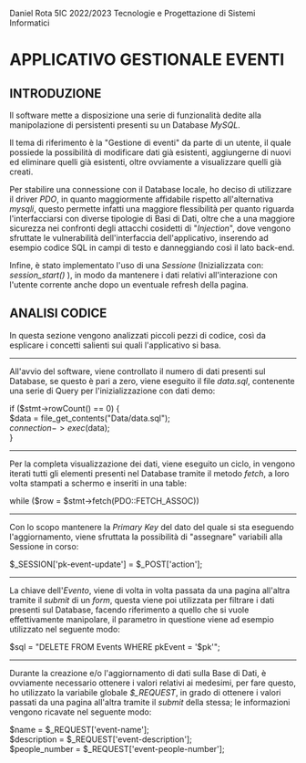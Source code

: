 Daniel Rota 5IC 2022/2023 Tecnologie e Progettazione di Sistemi Informatici

<h1> APPLICATIVO GESTIONALE EVENTI </h1>

<h2> INTRODUZIONE </h2>

Il software mette a disposizione una serie di funzionalità dedite alla manipolazione di persistenti presenti su un Database <i>MySQL</i>.

Il tema di riferimento è la "Gestione di eventi" da parte di un utente, il quale possiede la possibilità di modificare dati già esistenti, aggiungerne di nuovi ed eliminare quelli già esistenti, oltre ovviamente a visualizzare quelli già creati.

Per stabilire una connessione con il Database locale, ho deciso di utilizzare il driver <i>PDO</i>, in quanto maggiormente affidabile rispetto all'alternativa <i>mysqli</i>, questo permette infatti una maggiore flessibilità per quanto riguarda l'interfacciarsi con diverse tipologie di Basi di Dati, oltre che a una maggiore sicurezza nei confronti degli attacchi cosidetti di "<i>Injection</i>", dove vengono sfruttate le vulnerabilità dell'interfaccia dell'applicativo, inserendo ad esempio codice SQL in campi di testo e danneggiando così il lato back-end.

Infine, è stato implementato l'uso di una <i>Sessione</i> (Inizializzata con: <i> session_start() </i>), in modo da mantenere i dati relativi all'interazione con l'utente corrente anche dopo un eventuale refresh della pagina. 

<h2> ANALISI CODICE </h2>

In questa sezione vengono analizzati piccoli pezzi di codice, così da esplicare i concetti salienti sui quali l'applicativo si basa.

<hr>

All'avvio del software, viene controllato il numero di dati presenti sul Database, se questo è pari a zero, viene eseguito il file <i>data.sql</i>, contenente una serie di Query per l'inizializzazione con dati demo:

if ($stmt->rowCount() == 0) { <br> $data = file_get_contents("Data/data.sql"); <br> $connection->exec($data); <br>
}

<hr>

Per la completa visualizzazione dei dati, viene eseguito un ciclo, in vengono iterati tutti gli elementi presenti nel Database tramite il metodo <i>fetch</i>, a loro volta stampati a schermo e inseriti in una table:

while ($row = $stmt->fetch(PDO::FETCH_ASSOC))

<hr>

Con lo scopo mantenere la <i>Primary Key</i> del dato del quale si sta eseguendo l'aggiornamento, viene sfruttata la possibilità di "assegnare" variabili alla Sessione in corso:

$_SESSION['pk-event-update'] = $_POST['action'];

<hr>

La chiave dell'<i>Evento</i>, viene di volta in volta passata da una pagina all'altra tramite il <i>submit</i> di un <i>form</i>, questa viene poi utilizzata per filtrare i dati presenti sul Database, facendo riferimento a quello che si vuole effettivamente manipolare, il parametro in questione viene ad esempio utilizzato nel seguente modo:

$sql = "DELETE FROM Events WHERE pkEvent = '$pk'";

<hr>

Durante la creazione e/o l'aggiornamento di dati sulla Base di Dati, è ovviamente necessario ottenere i valori relativi ai medesimi, per fare questo, ho utilizzato la variabile globale <i>$_REQUEST</i>, in grado di ottenere i valori passati da una pagina all'altra tramite il <i>submit</i> della stessa; le informazioni vengono ricavate nel seguente modo:

$name = $_REQUEST['event-name']; <br>
$description = $_REQUEST['event-description']; <br>
$people_number = $_REQUEST['event-people-number'];